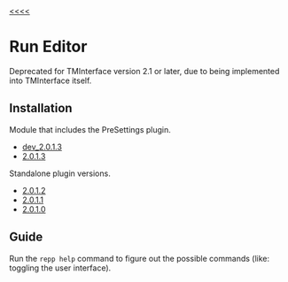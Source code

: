 [<<<<](..)

# Run Editor

Deprecated for TMInterface version 2.1 or later, due to being implemented into TMInterface itself.

## Installation

Module that includes the PreSettings plugin.

- [dev_2.0.1.3](https://github.com/Sai-Moen/TMInterface-AS-SaiMoen/releases/download/pre_docs/repp.zip)
- [2.0.1.3](https://github.com/Sai-Moen/TMInterface-AS-SaiMoen/releases/download/run_editor_v2.0.1.3/repp.zip)

Standalone plugin versions.

- [2.0.1.2](https://github.com/Sai-Moen/TMInterface-AS-SaiMoen/releases/download/run_editor_v2.0.1.2/run_editor.as)
- [2.0.1.1](https://github.com/Sai-Moen/TMInterface-AS-SaiMoen/releases/download/run_editor_v2.0.1.1/run_editor.as)
- [2.0.1.0](https://github.com/Sai-Moen/TMInterface-AS-SaiMoen/releases/download/run_editor_v2.0.1.0/run_editor.as)

## Guide

Run the `repp help` command to figure out the possible commands (like: toggling the user interface).
